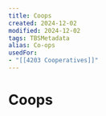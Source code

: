 ```yaml
---
title: Coops
created: 2024-12-02
modified: 2024-12-02
tags: TBSMetadata
alias: Co-ops
usedFor:
- "[[4203 Cooperatives]]"
---
```

# Coops
